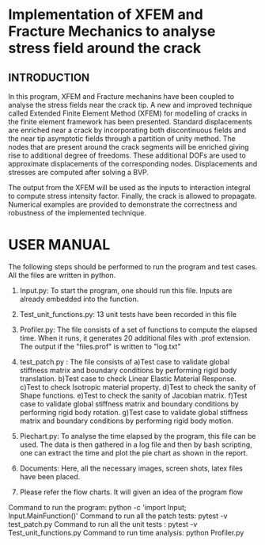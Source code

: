 # Implementation of XFEM and Fracture Mechanics to analyse stress field around the crack

## INTRODUCTION
In this program, XFEM and Fracture mechanins have been coupled to analyse the stress fields near the crack tip. A new and improved technique called Extended Finite Element Method (XFEM) for modelling of cracks in the finite element framework has been presented. Standard displacements are enriched near a crack by incorporating both discontinuous fields and the near tip asymptotic fields through a partition of unity method. The nodes that are present around the crack segments will be enriched giving rise to additional degree of freedoms. These additional DOFs are used to approximate displacements of the corresponding nodes. Displacements and stresses are computed after solving a BVP. 

The output from the XFEM will be used as the inputs to interaction integral to compute stress intensity factor. Finally, the crack is allowed to propagate. Numerical examples are provided to demonstrate the correctness and robustness of the implemented technique.

# USER MANUAL
The following steps should be performed to run the program and test cases. All
the files are written in python.

1. Input.py: To start the program, one should run this file. Inputs are already embedded into the function.
   
2. Test_unit_functions.py: 13 unit tests have been recorded in this file

3. Profiler.py: The file consists of a set of functions to compute the elapsed time. When it runs, it generates 20 additional files with .prof extension.
   The output if the "files.prof" is written to "log.txt"

4. test_patch.py : The file consists of 
   a)Test case to validate global stiffness matrix and boundary conditions by performing rigid body translation.
   b)Test case to check Linear Elastic Material Response. 
   c)Test to check Isotropic material property.
   d)Test to check the sanity of Shape functions.
   e)Test to check the sanity of Jacobian matrix.
   f)Test case to validate global stiffness matrix and boundary conditions by performing rigid body rotation.
   g)Test case to validate global stiffness matrix and boundary conditions by performing rigid body motion.

5. Piechart.py: To analyse the time elapsed by the program, this file can be used. The data is then gathered in a log file
   and then by bash scripting, one can extract the time and plot the pie chart as shown in the report. 

6. Documents: Here, all the necessary images, screen shots, latex files have been placed. 
7. Please refer the flow charts. It will given an idea of the program flow

Command to run the program: python -c 'import Input; Input.MainFunction()'
Command to run all the patch tests: pytest -v test_patch.py
Command to run all the unit tests : pytest -v Test_unit_functions.py
Command to run time analysis: python Profiler.py 
